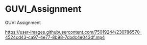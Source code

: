 # GUVI_Assignment
GUVI Assignment


https://user-images.githubusercontent.com/75019244/230786570-4524cd43-ca97-4e77-8b98-7cbdc4e043df.mp4

